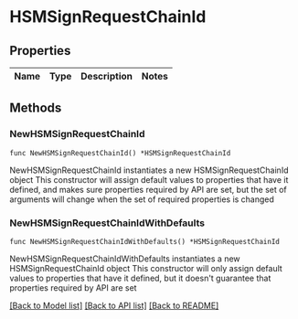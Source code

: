# HSMSignRequestChainId

## Properties

Name | Type | Description | Notes
------------ | ------------- | ------------- | -------------

## Methods

### NewHSMSignRequestChainId

`func NewHSMSignRequestChainId() *HSMSignRequestChainId`

NewHSMSignRequestChainId instantiates a new HSMSignRequestChainId object
This constructor will assign default values to properties that have it defined,
and makes sure properties required by API are set, but the set of arguments
will change when the set of required properties is changed

### NewHSMSignRequestChainIdWithDefaults

`func NewHSMSignRequestChainIdWithDefaults() *HSMSignRequestChainId`

NewHSMSignRequestChainIdWithDefaults instantiates a new HSMSignRequestChainId object
This constructor will only assign default values to properties that have it defined,
but it doesn't guarantee that properties required by API are set


[[Back to Model list]](../README.md#documentation-for-models) [[Back to API list]](../README.md#documentation-for-api-endpoints) [[Back to README]](../README.md)


